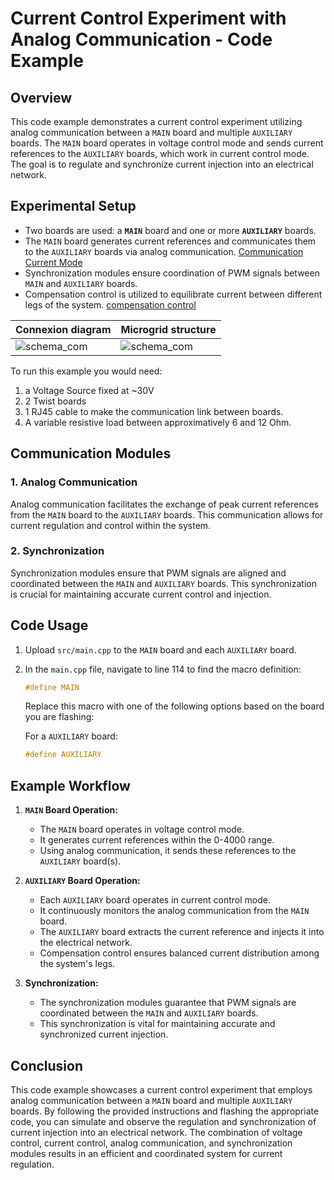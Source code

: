 # Current Control Experiment with Analog Communication - Code Example

## Overview

This code example demonstrates a current control experiment utilizing analog communication between a `MAIN` board and multiple `AUXILIARY` boards. The `MAIN` board operates in voltage control mode and sends current references to the `AUXILIARY` boards, which work in current control mode. The goal is to regulate and synchronize current injection into an electrical network.

## Experimental Setup

- Two boards are used: a **`MAIN`** board and one or more **`AUXILIARY`** boards.
- The `MAIN` board generates current references and communicates them to the `AUXILIARY` boards via analog communication. [Communication Current Mode](https://gitlab.laas.fr/afarahhass/Test-Controle/-/tree/main_Communication_CurrentMode?ref_type=heads)
- Synchronization modules ensure coordination of PWM signals between `MAIN` and `AUXILIARY` boards.
- Compensation control is utilized to equilibrate current between different legs of the system. [compensation control](https://gitlab.laas.fr/afarahhass/Test-Controle/-/tree/main_CurrentMode_EqulibrateCurrent)


| Connexion diagram | Microgrid structure |
| ------ | ------ |
| ![schema_com](Image/Analogique.png) | ![schema_com](Image/Maitre.png)|


To run this example you would need:
1. a Voltage Source fixed at ~30V 
2. 2 Twist boards 
3. 1 RJ45 cable to make the communication link between boards.
4. A variable resistive load between approximatively 6 and 12 Ohm.

## Communication Modules

### 1. Analog Communication

Analog communication facilitates the exchange of peak current references from the `MAIN` board to the `AUXILIARY` boards. This communication allows for current regulation and control within the system.

### 2. Synchronization

Synchronization modules ensure that PWM signals are aligned and coordinated between the `MAIN` and `AUXILIARY` boards. This synchronization is crucial for maintaining accurate current control and injection.

## Code Usage

1. Upload `src/main.cpp` to the `MAIN` board and each `AUXILIARY` board.
2. In the `main.cpp` file, navigate to line 114 to find the macro definition:

   ```cpp
   #define MAIN
   ```

   Replace this macro with one of the following options based on the board you are flashing:

   For a `AUXILIARY` board:
   ```cpp
   #define AUXILIARY
   ```

## Example Workflow

1. **`MAIN` Board Operation:**
   - The `MAIN` board operates in voltage control mode.
   - It generates current references within the 0-4000 range.
   - Using analog communication, it sends these references to the `AUXILIARY` board(s).

2. **`AUXILIARY` Board Operation:**
   - Each `AUXILIARY` board operates in current control mode.
   - It continuously monitors the analog communication from the `MAIN` board.
   - The `AUXILIARY` board extracts the current reference and injects it into the electrical network.
   - Compensation control ensures balanced current distribution among the system's legs.

3. **Synchronization:**
   - The synchronization modules guarantee that PWM signals are coordinated between the `MAIN` and `AUXILIARY` boards.
   - This synchronization is vital for maintaining accurate and synchronized current injection.

## Conclusion

This code example showcases a current control experiment that employs analog communication between a `MAIN` board and multiple `AUXILIARY` boards. By following the provided instructions and flashing the appropriate code, you can simulate and observe the regulation and synchronization of current injection into an electrical network. The combination of voltage control, current control, analog communication, and synchronization modules results in an efficient and coordinated system for current regulation.


